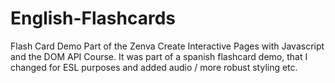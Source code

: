 # English-Flashcards
Flash Card Demo
Part of the Zenva Create Interactive Pages with Javascript and the DOM API Course.
It was part of a spanish flashcard demo, that I changed for ESL purposes and added audio / more robust styling etc.
